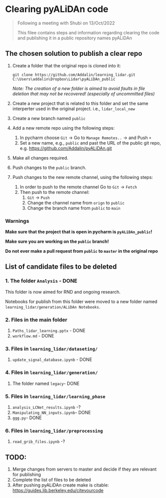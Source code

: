 # Clearing pyALiDAn code
> Following a meeting with Shubi on 13/Oct/2022
> 
> This filee contains steps and information regarding clearing the code and publishing it in a public repository names pyALiDAn

## The chosen solution to publish a clear repo 
1. Create a folder that the original repo is cloned into it:

   `git clone https://github.com/Addalin/learning_lidar.git C:\Users\addalin\Dropbox\Lidar\pyALiDAn_public` 
   
   *Note: The creation of a new folder is aimed to avoid faults in file deletion that may not be recovered! (especially of uncommitted files)* 
3. Create a new project that is related to this folder and set the same interperter used in the original project. i.e., `lidar_local_new`
4. Create a new branch named `public` 
5. Add a new remote repo using the following steps: 

   1. In pycharm choose `Git` -> Go to `Manage Remotes..` -> and Push `+`
   4. Set a new name, e.g., `public` and past the URL of the public git repo, e.g. https://github.com/Addalin/pyALiDAn.git

6. Make all changes required.
7. Push changes to the `public` branch. 
8. Push changes to the new remote channel, using the following steps:
   1. In order to push to the remote channel Go to `Git` -> `Fetch`
   2. Then push to the remote channel:
      1. `Git` -> `Push`
      2. Change the channel name from `orign` to `public` 
      3. Change the branch name from `public` to `main`

### Warnings
**Make sure that the project that is open in pycharm is `pyALiDAn_public`!**

**Make sure you are working on the `public` branch!**

**Do not ever make a pull request from `public` to `master` in the original repo**

## List of candidate files to be deleted
### 1. The folder `Analysis` - DONE
This folder is now aimed for RND and ongoing research.

Notebooks for publish from this folder were moved to a new folder named `learning_lidar/generation/ALiDAn Notebooks`.
### 2. Files in the main folder
1. `Paths_lidar_learning.pptx` - DONE
2. `workflow.md` - DONE

### 3. Files in  `learning_lidar/dataseting/`
1. `update_signal_database.ipynb` - DONE

### 4. Files in  `learning_lidar/generation/`
1. The folder named `legacy`- DONE

### 5. Files in `learning_lidar/learning_phase`
1. `analysis_LCNet_results.ipynb` -?
2. `Manipulating_NN_inputs.ipynb`- DONE
3. `ggg.py`- DONE

### 6. Files in `learning_lidar/preprocessing`
1. `read_grib_files.ipynb` -?

## TODO:
1. Merge changes from servers to master and decide if they are relevant for publishing
2. Complete the list of files to be deleted
3. After pushing pyALiDAn create make is citable: https://guides.lib.berkeley.edu/citeyourcode